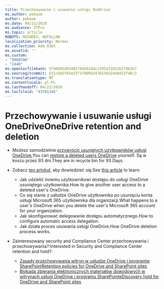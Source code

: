 ```yaml
---
title: Przechowywanie i usuwanie usługi OneDrive
ms.author: pebaum
author: pebaum
ms.date: 04/21/2020
ms.audience: ITPro
ms.topic: article
ROBOTS: NOINDEX, NOFOLLOW
localization_priority: Normal
ms.collection: Adm_O365
ms.assetid: ''
ms.custom:
- "9000596"
- "2440"
ms.openlocfilehash: 5fd6685d02d8178dd524dcc295af1021b17d61b7
ms.sourcegitcommit: 631cbb5f03e5371f0995e976536d24e9d13746c3
ms.translationtype: MT
ms.contentlocale: pl-PL
ms.lasthandoff: 04/22/2020
ms.locfileid: "43761346"
---
```

# <a name="onedrive-retention-and-deletion"></a><span data-ttu-id="3788f-102">Przechowywanie i usuwanie usługi OneDrive</span><span class="sxs-lookup"><span data-stu-id="3788f-102">OneDrive retention and deletion</span></span>

- <span data-ttu-id="3788f-103">Możesz samodzielnie [przywrócić usuniętych użytkowników usługi OneDrive.](https://docs.microsoft.com/onedrive/restore-deleted-onedrive)</span><span class="sxs-lookup"><span data-stu-id="3788f-103">You can [restore a deleted users OneDrive](https://docs.microsoft.com/onedrive/restore-deleted-onedrive) yourself.</span></span> <span data-ttu-id="3788f-104">Są w koszu przez 93 dni.</span><span class="sxs-lookup"><span data-stu-id="3788f-104">They are in recycle bin for 93 Days.</span></span> 

- <span data-ttu-id="3788f-105">Zobacz [ten artykuł,](https://docs.microsoft.com/onedrive/restore-deleted-onedrive) aby dowiedzieć się:</span><span class="sxs-lookup"><span data-stu-id="3788f-105">See [this article](https://docs.microsoft.com/onedrive/restore-deleted-onedrive) to learn:</span></span>
    - <span data-ttu-id="3788f-106">Jak udzielić innemu użytkownikowi dostępu do usługi OneDrive usuniętego użytkownika.</span><span class="sxs-lookup"><span data-stu-id="3788f-106">How to give another user access to a deleted user's OneDrive.</span></span>
    - <span data-ttu-id="3788f-107">Co się stanie z usłudze OneDrive użytkownika po usunięciu konta usługi Microsoft 365 użytkownika dla organizacji.</span><span class="sxs-lookup"><span data-stu-id="3788f-107">What happens to a user's OneDrive when you delete the user's Microsoft 365 account for your organization.</span></span>
    - <span data-ttu-id="3788f-108">Jak skonfigurować delegowanie dostępu automatycznego.</span><span class="sxs-lookup"><span data-stu-id="3788f-108">How to configure automatic access delegation.</span></span>
    - <span data-ttu-id="3788f-109">Jak działa proces usuwania usługi OneDrive.</span><span class="sxs-lookup"><span data-stu-id="3788f-109">How OneDrive deletion process works.</span></span>

- <span data-ttu-id="3788f-110">Zainteresowany security and Compliance Center przechowywania i przechowywania?:</span><span class="sxs-lookup"><span data-stu-id="3788f-110">Interested in Security and Compliance Center retention and hold?:</span></span>
    - [<span data-ttu-id="3788f-111">Zasady przechowywania witryn w usłudze OneDrive i programie SharePoint</span><span class="sxs-lookup"><span data-stu-id="3788f-111">Retention policies for OneDrive and SharePoint sites</span></span>](https://docs.microsoft.com/office365/securitycompliance/retention-policies?redirectSourcePath=%252farticle%252f5e377752-700d-4870-9b6d-12bfc12d2423#content-in-onedrive-accounts-and-sharepoint-sites)
    - [<span data-ttu-id="3788f-112">Blokada zbierania elektronicznych materiałów dowodowych w witrynach usługi OneDrive i programu SharePoint</span><span class="sxs-lookup"><span data-stu-id="3788f-112">eDiscovery hold for OneDrive and SharePoint sites</span></span>](https://docs.microsoft.com/office365/securitycompliance/ediscovery-cases#step-4-place-content-locations-on-hold)



